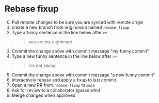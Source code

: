 # Rebase fixup

0. Pull remote changes to be sure you are synced with remote origin
1. create a new branch from origin/main named `rebase-fixup`
2. Type a funny sentence in the line below after `>>`
>>you are my nightmare
3. Commit the change above with commit message "my funny commit"
4. Type a new funny sentence in the line below after `>>`
>>i'm not joking
5. Commit the change above with commit message "a new funny commit"
6. interactively rebase and apply a fixup to last commit
7. Open a new PR from `rebase-fixup` to `main`
8. Ask for review to a collaborator (guess who)
9. Merge changes when approved
